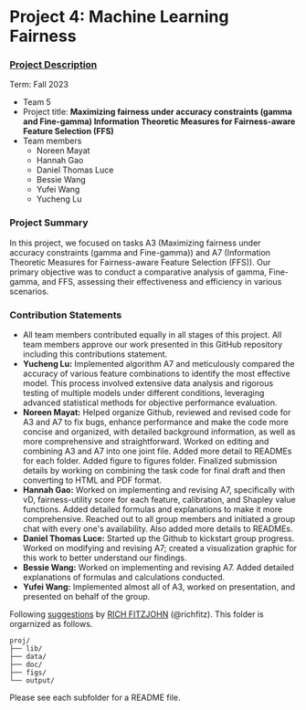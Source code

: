 # Project 4: Machine Learning Fairness

### [Project Description](doc/project4_desc.md)

Term: Fall 2023

+ Team 5
+ Project title: **Maximizing fairness under accuracy constraints (gamma and Fine-gamma) Information Theoretic Measures for Fairness-aware Feature Selection (FFS)**
+ Team members
	+ Noreen Mayat
	+ Hannah Gao
	+ Daniel Thomas Luce
	+ Bessie Wang
	+ Yufei Wang
 	+ Yucheng Lu
### Project Summary
In this project, we focused on tasks A3 (Maximizing fairness under accuracy constraints (gamma and Fine-gamma)) and A7 (Information Theoretic Measures for Fairness-aware Feature Selection (FFS)). Our primary objective was to conduct a comparative analysis of gamma, Fine-gamma, and FFS, assessing their effectiveness and efficiency in various scenarios.

### Contribution Statements
- All team members contributed equally in all stages of this project. All team members approve our work presented in this GitHub repository including this contributions statement.
- **Yucheng Lu:** Implemented algorithm A7 and meticulously compared the accuracy of various feature combinations to identify the most effective model. This process involved extensive data analysis and rigorous testing of multiple models under different conditions, leveraging advanced statistical methods for objective performance evaluation.
- **Noreen Mayat:** Helped organize Github, reviewed and revised code for A3 and A7 to fix bugs, enhance performance and make the code more concise and organized, with detailed background information, as well as more comprehensive and straightforward. Worked on editing and combining A3 and A7 into one joint file. Added more detail to READMEs for each folder. Added figure to figures folder. Finalized submission details by working on combining the task code for final draft and then converting to HTML and PDF format. 
- **Hannah Gao:** Worked on implementing and revising A7, specifically with vD, fairness-utility score for each feature, calibration, and Shapley value functions. Added detailed formulas and explanations to make it more comprehensive. Reached out to all group members and initiated a group chat with every one's availability. Also added more details to READMEs. 
- **Daniel Thomas Luce:** Started up the Github to kickstart group progress. Worked on modifying and revising A7; created a visualization graphic for this work to better understand our findings. 
- **Bessie Wang:** Worked on implementing and revising A7. Added detailed explanations of formulas and calculations conducted. 
- **Yufei Wang:** Implemented almost all of A3, worked on presentation, and presented on behalf of the group. 
  
Following [suggestions](http://nicercode.github.io/blog/2013-04-05-projects/) by [RICH FITZJOHN](http://nicercode.github.io/about/#Team) (@richfitz). This folder is orgarnized as follows.

```
proj/
├── lib/
├── data/
├── doc/
├── figs/
└── output/
```

Please see each subfolder for a README file.
